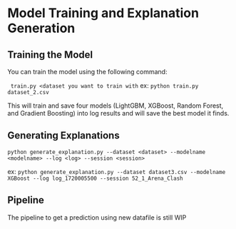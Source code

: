 # Model Training and Explanation Generation

## Training the Model

You can train the model using the following command:

``` train.py <dataset you want to train with```
ex: ```python train.py dataset_2.csv```

This will train and save four models (LightGBM, XGBoost, Random Forest, and Gradient Boosting) into log results and will save the best model it finds.

## Generating Explanations

```python generate_explanation.py --dataset <dataset> --modelname <modelname> --log <log> --session <session>```
    
ex: ```python generate_explanation.py --dataset dataset3.csv --modelname XGBoost --log log_1720005500 --session 52_1_Arena_Clash```

## Pipeline

The pipeline to get a prediction using new datafile is still WIP
    